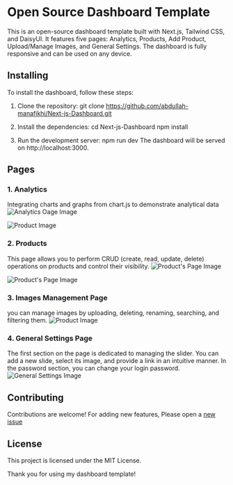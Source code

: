# Open Source Dashboard Template

This is an open-source dashboard template built with Next.js, Tailwind CSS, and DaisyUI. It features five pages: Analytics, Products, Add Product, Upload/Manage Images, and General Settings. The dashboard is fully responsive and can be used on any device.

## Installing

To install the dashboard, follow these steps:

1. Clone the repository:
git clone https://github.com/abdullah-manafikhi/Next-js-Dashboard.git

2. Install the dependencies:
cd Next-js-Dashboard
npm install

3. Run the development server:
npm run dev
The dashboard will be served on http://localhost:3000.

## Pages
  ### 1. Analytics
Integrating charts and graphs from chart.js to demonstrate analytical data
![Analytics Oage Image](https://abdullah.manafikhi.com/api/v1/assets/demo-dashboard-analytics-1.png)


![Product Image](https://abdullah.manafikhi.com/api/v1/assets/demo-dashboard-analytics-2.png)

  ### 2. Products
This page allows you to perform CRUD (create, read, update, delete) operations on products and control their visibility. 
![Product's Page Image](https://abdullah.manafikhi.com/api/v1/assets/demo-dashboard-products.png)


![Product's Page Image](https://abdullah.manafikhi.com/api/v1/assets/demo-dashboard-add.png)

  ### 3. Images Management Page
you can manage images by uploading, deleting, renaming, searching, and filtering them. 
![Product Image](https://abdullah.manafikhi.com/api/v1/assets/demo-dashboard-images.png)

  ### 4. General Settings Page
The first section on the page is dedicated to managing the slider. You can add a new slide, select its image, and provide a link in an intuitive manner. 
In the password section, you can change your login password.
![General Settings Image](https://abdullah.manafikhi.com/api/v1/assets/demo-dashboard-general.png)

## Contributing

Contributions are welcome! For adding new features, Please open a [new issue](https://github.com/abdullah-manafikhi/Next-js-Dashboard/issues/new)

## License

This project is licensed under the MIT License.

Thank you for using my dashboard template!
